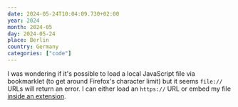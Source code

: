```yaml
---
date: 2024-05-24T10:04:09.730+02:00
year: 2024
month: 2024-05
day: 2024-05-24
place: Berlin
country: Germany
categories: ["code"]
---
```

I was wondering if it's possible to load a local JavaScript file via bookmarklet (to get around Firefox's character limit) but it seems `file://` URLs will return an error. I can either load an `https://` URL or embed my file [inside an extension](https://stackoverflow.com/questions/10611796/is-there-any-way-to-load-a-local-js-file-dynamically).

